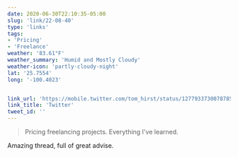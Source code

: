 ```yaml
---
date: 2020-06-30T22:10:35-05:00
slug: 'link/22-08-40'
type: 'links'
tags:
- 'Pricing'
- 'Freelance'
weather: '83.61°F'
weather_summary: 'Humid and Mostly Cloudy'
weather-icon: 'partly-cloudy-night'
lat: '25.7554'
long: '-100.4023'


link_url: 'https://mobile.twitter.com/tom_hirst/status/1277933730078785537'
link_title: 'Twitter'
tweet_id: ''
---
```

> Pricing freelancing projects. 
Everything I've learned.

Amazing thread, full of great advise. 

 
